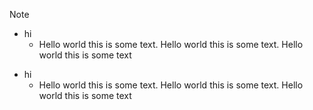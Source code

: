 >[!NOTE]
> * hi
>     + Hello world this is some text. Hello world this is some text. Hello world this is some text


* hi
    + Hello world this is some text. Hello world this is some text. Hello world this is some text

<!--
vim:wrap:
-->
